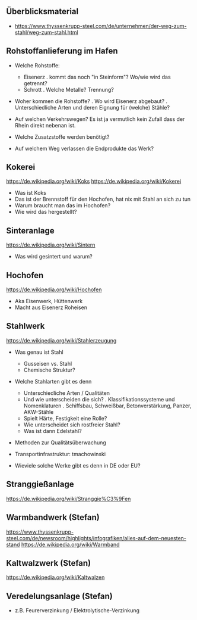 Überblicksmaterial
----------------------------------------

* https://www.thyssenkrupp-steel.com/de/unternehmen/der-weg-zum-stahl/weg-zum-stahl.html



Rohstoffanlieferung im Hafen
------------------------------------------------
* Welche Rohstoffe: 
  - Eisenerz
    . kommt das noch "in Steinform"? Wo/wie wird das getrennt?
  - Schrott
    . Welche Metalle? Trennung?
* Woher kommen die Rohstoffe?
  . Wo wird Eisenerz abgebaut?
  . Unterschiedliche Arten und deren Eignung für (welche) Stähle?
* Auf welchen Verkehrswegen? 
  Es ist ja vermutlich kein Zufall dass der Rhein direkt nebenan ist.
* Welche Zusatzstoffe werden benötigt?

* Auf welchem Weg verlassen die Endprodukte das Werk?


Kokerei
-----------------
https://de.wikipedia.org/wiki/Koks
https://de.wikipedia.org/wiki/Kokerei

* Was ist Koks
* Das ist der Brennstoff für den Hochofen, hat nix mit Stahl an sich zu tun
* Warum braucht man das im Hochofen?
* Wie wird das hergestellt?


Sinteranlage
--------------------
https://de.wikipedia.org/wiki/Sintern

* Was wird gesintert und warum?


Hochofen
------------------------
https://de.wikipedia.org/wiki/Hochofen

* Aka Eisenwerk, Hüttenwerk
* Macht aus Eisenerz Roheisen


Stahlwerk
------------------------
https://de.wikipedia.org/wiki/Stahlerzeugung

* Was genau ist Stahl
  - Gusseisen vs. Stahl
  - Chemische Struktur?
 
* Welche Stahlarten gibt es denn
  - Unterschiedliche Arten / Qualitäten
  - Und wie unterscheiden die sich?
    . Klassifikationssysteme und Nomenklaturen
    . Schiffsbau, Schweißbar, Betonverstärkung, Panzer, AKW-Stähle
  - Spielt Härte, Festigkeit eine Rolle?
  - Wie unterscheidet sich rostfreier Stahl?
  - Was ist dann Edelstahl?

* Methoden zur Qualitätsüberwachung

* Transportinfrastruktur: tmachowinski

* Wieviele solche Werke gibt es denn in DE oder EU?


Stranggießanlage
------------------------
https://de.wikipedia.org/wiki/Stranggie%C3%9Fen


Warmbandwerk (Stefan)
------------------------
https://www.thyssenkrupp-steel.com/de/newsroom/highlights/infografiken/alles-auf-dem-neuesten-stand
https://de.wikipedia.org/wiki/Warmband


Kaltwalzwerk (Stefan)
------------------------
https://de.wikipedia.org/wiki/Kaltwalzen


Veredelungsanlage (Stefan)
------------------------
* z.B. Feurerverzinkung / Elektrolytische-Verzinkung


